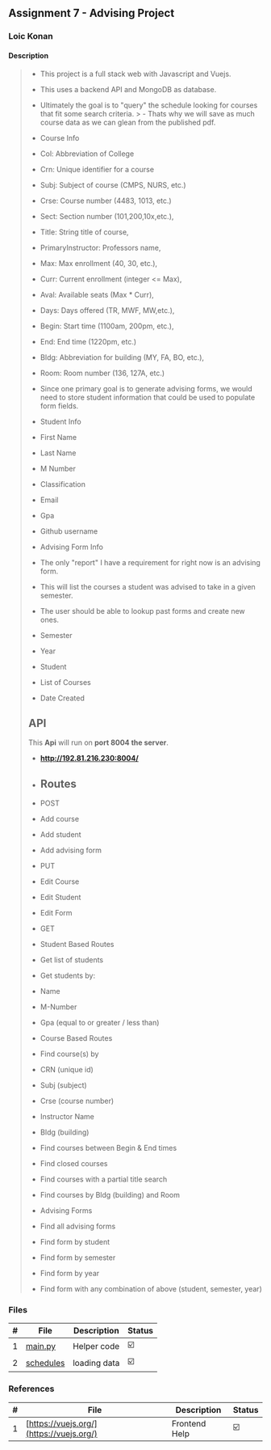 ## Assignment 7 - Advising Project

### Loic Konan

#### Description
>
> - This project is a full stack web with Javascript and Vuejs.
> - This uses a backend API and MongoDB as database.
>
> - Ultimately the goal is to "query" the schedule looking for courses that fit some search criteria. > - Thats why we will save as much course data as we can glean from the published pdf.
>
> - Course Info
> - Col: Abbreviation of College
> - Crn: Unique identifier for a course
> - Subj: Subject of course (CMPS, NURS, etc.)
> - Crse: Course number (4483, 1013, etc.)
> - Sect: Section number (101,200,10x,etc.),
> - Title: String title of course,
> - PrimaryInstructor: Professors name,
> - Max: Max enrollment (40, 30, etc.),
> - Curr: Current enrollment (integer <= Max),
> - Aval: Available seats (Max * Curr),
> - Days: Days offered (TR, MWF, MW,etc.),
> - Begin: Start time (1100am, 200pm, etc.),
> - End: End time (1220pm, etc.)
> - Bldg: Abbreviation for building (MY, FA, BO, etc.),
> - Room: Room number (136, 127A, etc.)
> - Since one primary goal is to generate advising forms, we would need to
> store student information that could be used to populate form fields.
>
> - Student Info
> - First Name
> - Last Name
> - M Number
> - Classification
> - Email
> - Gpa
> - Github username
> - Advising Form Info
> - The only "report" I have a requirement for right now is an advising form.
> - This will list the courses a student was advised to take in a given semester.
> - The user should be able to lookup past forms and create new ones.
>
> - Semester
> - Year
> - Student
> - List of Courses
> - Date Created
>
> ## API
>
> This **Api** will run on **port 8004 the server**.
>
> - **<http://192.81.216.230:8004/>**
>
> - ## Routes
>
> - POST
> - Add course
> - Add student
> - Add advising form
> - PUT
> - Edit Course
> - Edit Student
> - Edit Form
> - GET
> - Student Based Routes
> - Get list of students
> - Get students by:
> - Name
> - M-Number
> - Gpa (equal to or greater / less than)
> - Course Based Routes
> - Find course(s) by
>
> - CRN (unique id)
> - Subj (subject)
> - Crse (course number)
> - Instructor Name
> - Bldg (building)
> - Find courses between Begin & End times
>
> - Find closed courses
>
> - Find courses with a partial title search
>
> - Find courses by Bldg (building) and Room
>
> - Advising Forms
> - Find all advising forms
> - Find form by student
> - Find form by semester
> - Find form by year
> - Find form with any combination of above (student, semester, year)
>
>

### Files

|   #   | File                   | Description  | Status                  |
| :---: | ---------------------- | ------------ | ----------------------- |
|   1   | [main.py](main.py)     | Helper code  | :ballot_box_with_check: |
|   2   | [schedules](schedules) | loading data | :ballot_box_with_check: |

### References

|   #   | File                                     | Description   | Status                  |
| :---: | ---------------------------------------- | ------------- | ----------------------- |
|   1   | [https://vuejs.org/](https://vuejs.org/) | Frontend Help | :ballot_box_with_check: |
